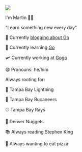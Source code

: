 ![](https://media.giphy.com/media/PkpNy9LkUD0B5P7NDg/giphy.gif)

I'm Martin 👋🏻

"Learn something new every day"

🔭  Currently [blogging about Go](https://www.martincartledge.io/)

🌱  Currently learning [Go](https://golang.org/)

🛩  Currently working at [Gogo](https://www.gogoair.com/)

😄  Pronouns: he/him
 
Always rooting for: 

🏒  Tampa Bay Lightning

🏈  Tampa Bay Bucaneers 

⚾️  Tampa Bay Rays

🏀  Denver Nuggets

📚 Always reading Stephen King

🍕 Always wanting to eat pizza
